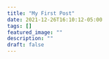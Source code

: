 ```yaml
---
title: "My First Post"
date: 2021-12-26T16:10:12-05:00
tags: []
featured_image: ""
description: ""
draft: false
---
```

